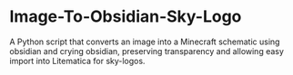 # Image-To-Obsidian-Sky-Logo
A Python script that converts an image into a Minecraft schematic using obsidian and crying obsidian, preserving transparency and allowing easy import into Litematica for sky-logos.
